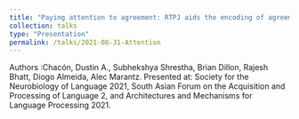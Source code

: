 ```yaml
---
title: "Paying attention to agreement: RTPJ aids the encoding of agreement in Hindi."
collection: talks
type: "Presentation"
permalink: /talks/2021-08-31-Attention
---
```


Authors :Chacón, Dustin A., Subhekshya Shrestha, Brian Dillon, Rajesh Bhatt, Diogo Almeida, Alec Marantz. Presented at: Society for the Neurobiology of Language 2021, South Asian Forum on the Acquisition and Processing of Language 2, and Architectures and Mechanisms for Language Processing 2021.

